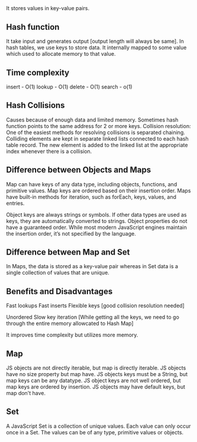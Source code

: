 ##

It stores values in key-value pairs.

## Hash function

It take input and generates output [output length will always be same].
In hash tables, we use keys to store data. It internally mapped to some value which used to allocate memory to that value.

## Time complexity

insert - O(1)
lookup - O(1)
delete - O(1)
search - o(1)

## Hash Collisions

Causes because of enough data and limited memory.
Sometimes hash function points to the same address for 2 or more keys.
Collision resolution:
One of the easiest methods for resolving collisions is separated chaining. Colliding elements are kept in separate linked lists connected to each hash table record. The new element is added to the linked list at the appropriate index whenever there is a collision.

## Difference between Objects and Maps

Map can have keys of any data type, including objects, functions, and primitive values.
Map keys are ordered based on their insertion order.
Maps have built-in methods for iteration, such as forEach, keys, values, and entries.

Object keys are always strings or symbols. If other data types are used as keys, they are automatically converted to strings.
Object properties do not have a guaranteed order. While most modern JavaScript engines maintain the insertion order, it’s not specified by the language.

## Difference between Map and Set

In Maps, the data is stored as a key-value pair whereas in Set data is a single collection of values that are unique.

## Benefits and Disadvantages

Fast lookups
Fast inserts
Flexible keys [good collision resolution needed]

Unordered
Slow key iteration [While getting all the keys, we need to go through the entire memory allowcated to Hash Map]

It improves time complexity but utilizes more memory.

## Map

JS objects are not directly iterable, but map is directly iterable.
JS objects have no size property but map have.
JS objects keys must be a String, but map keys can be any datatype.
JS object keys are not well ordered, but map keys are ordered by insertion.
JS objects may have default keys, but map don't have.

## Set

A JavaScript Set is a collection of unique values.
Each value can only occur once in a Set.
The values can be of any type, primitive values or objects.
